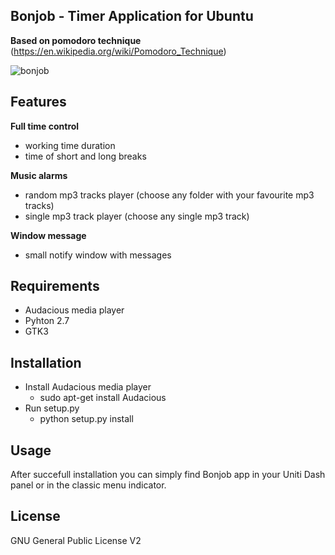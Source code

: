 ## Bonjob - Timer Application for Ubuntu
**Based on pomodoro technique** (https://en.wikipedia.org/wiki/Pomodoro_Technique)

![bonjob](https://cloud.githubusercontent.com/assets/12990677/8282599/8512a17c-18fa-11e5-9403-5176f0529901.png)

## Features

**Full time control**
* working time duration
* time of short and long breaks

**Music alarms**
* random mp3 tracks player (choose any folder with your favourite mp3 tracks)
* single mp3 track player (choose any single mp3 track)

**Window message**
* small notify window with messages

## Requirements

- Audacious media player
- Pyhton 2.7
- GTK3

## Installation

* Install Audacious media player
    * sudo apt-get install Audacious
* Run setup.py
    * python setup.py install

## Usage

After succefull installation you can simply find Bonjob app in your Uniti Dash panel or in the classic menu indicator.

## License

GNU General Public License V2
